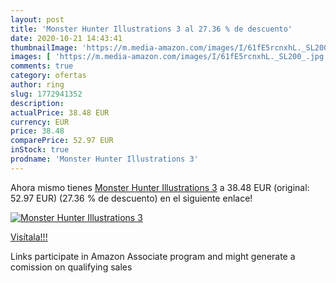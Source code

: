 ```yaml
---
layout: post
title: 'Monster Hunter Illustrations 3 al 27.36 % de descuento'
date: 2020-10-21 14:43:41
thumbnailImage: 'https://m.media-amazon.com/images/I/61fE5rcnxhL._SL200_.jpg'
images: [ 'https://m.media-amazon.com/images/I/61fE5rcnxhL._SL200_.jpg' ]
comments: true
category: ofertas
author: ring
slug: 1772941352
description:
actualPrice: 38.48 EUR
currency: EUR
price: 38.48
comparePrice: 52.97 EUR
inStock: true
prodname: 'Monster Hunter Illustrations 3'
---
```


Ahora mismo tienes [Monster Hunter Illustrations 3](https://www.amazon.es/dp/1772941352/?tag=tolees-21) a 38.48 EUR (original: 52.97 EUR) (27.36 %  de descuento) en el siguiente enlace!

[![Monster Hunter Illustrations 3](https://m.media-amazon.com/images/I/61fE5rcnxhL._SL200_.jpg)](https://www.amazon.es/dp/1772941352/?tag=tolees-21)

[Visítala!!!](https://www.amazon.es/dp/1772941352/?tag=tolees-21)

Links participate in Amazon Associate program and might generate a comission on qualifying sales
